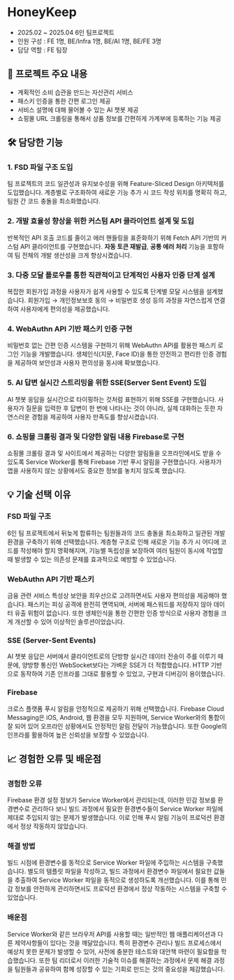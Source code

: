 # HoneyKeep

- 2025.02 ~ 2025.04 6인 팀프로젝트
- 인원 구성 : FE 1명, BE/Infra 1명, BE/AI 1명, BE/FE 3명
- 담당 역할 : FE 팀장

## 🎯 프로젝트 주요 내용

- 계획적인 소비 습관을 만드는 자산관리 서비스
- 패스키 인증을 통한 간편 로그인 제공
- 서비스 설명에 대해 물어볼 수 있는 AI 챗봇 제공
- 쇼핑몰 URL 크롤링을 통해서 상품 정보를 간편하게 가계부에 등록하는 기능 제공

## 🛠️ 담당한 기능

### 1. FSD 파일 구조 도입

팀 프로젝트의 코드 일관성과 유지보수성을 위해 Feature-Sliced Design 아키텍처를 도입했습니다. 계층별로 구조화하여 새로운 기능 추가 시 코드 작성 위치를 명확히 하고, 팀원 간 코드 충돌을 최소화했습니다.

### 2. 개발 효율성 향상을 위한 커스텀 API 클라이언트 설계 및 도입

반복적인 API 호출 코드를 줄이고 에러 핸들링을 표준화하기 위해 Fetch API 기반의 커스텀 API 클라이언트를 구현했습니다. **자동 토큰 재발급**, **공통 에러 처리** 기능을 포함하여 팀 전체의 개발 생산성을 크게 향상시켰습니다.

### 3. 다중 모달 플로우를 통한 직관적이고 단계적인 사용자 인증 단계 설계

복잡한 회원가입 과정을 사용자가 쉽게 사용할 수 있도록 단계별 모달 시스템을 설계했습니다. 회원가입 → 개인정보보호 동의 → 비밀번호 생성 등의 과정을 자연스럽게 연결하여 사용자에게 편의성을 제공했습니다.

### 4. WebAuthn API 기반 패스키 인증 구현

비밀번호 없는 간편 인증 시스템을 구현하기 위해 WebAuthn API를 활용한 패스키 로그인 기능을 개발했습니다. 생체인식(지문, Face ID)을 통한 안전하고 편리한 인증 경험을 제공하여 보안성과 사용자 편의성을 동시에 확보했습니다.

### 5. AI 답변 실시간 스트리밍을 위한 SSE(Server Sent Event) 도입

AI 챗봇 응답을 실시간으로 타이핑하는 것처럼 표현하기 위해 SSE를 구현했습니다. 사용자가 질문을 입력한 후 답변이 한 번에 나타나는 것이 아니라, 실제 대화하는 듯한 자연스러운 경험을 제공하여 사용자 만족도를 향상시켰습니다.

### 6. 쇼핑몰 크롤링 결과 및 다양한 알림 내용 Firebase로 구현

쇼핑몰 크롤링 결과 및 사이트에서 제공하는 다양한 알림들을 오프라인에서도 받을 수 있도록 Service Worker를 통해 Firebase 기반 푸시 알림을 구현했습니다. 사용자가 앱을 사용하지 않는 상황에서도 중요한 정보를 놓치지 않도록 했습니다.

## 💡 기술 선택 이유

### FSD 파일 구조

6인 팀 프로젝트에서 뒤늦게 합류하는 팀원들과의 코드 충돌을 최소화하고 일관된 개발 환경을 구축하기 위해 선택했습니다. 계층형 구조로 인해 새로운 기능 추가 시 어디에 코드를 작성해야 할지 명확해지며, 기능별 독립성을 보장하여 여러 팀원이 동시에 작업할 때 발생할 수 있는 의존성 문제를 효과적으로 예방할 수 있었습니다.

### WebAuthn API 기반 패스키

금융 관련 서비스 특성상 보안을 최우선으로 고려하면서도 사용자 편의성을 제공해야 했습니다. 패스키는 피싱 공격에 완전히 면역되며, 서버에 패스워드를 저장하지 않아 데이터 유출 위험이 없습니다. 또한 생체인식을 통한 간편한 인증 방식으로 사용자 경험을 크게 개선할 수 있어 이상적인 솔루션이었습니다.

### SSE (Server-Sent Events)

AI 챗봇 응답은 서버에서 클라이언트로의 단방향 실시간 데이터 전송이 주를 이루기 때문에, 양방향 통신인 WebSocket보다는 가벼운 SSE가 더 적합했습니다. HTTP 기반으로 동작하여 기존 인프라를 그대로 활용할 수 있었고, 구현과 디버깅이 용이했습니다.

### Firebase

크로스 플랫폼 푸시 알림을 안정적으로 제공하기 위해 선택했습니다. Firebase Cloud Messaging은 iOS, Android, 웹 환경을 모두 지원하며, Service Worker와의 통합이 잘 되어 있어 오프라인 상황에서도 안정적인 알림 전달이 가능했습니다. 또한 Google의 인프라를 활용하여 높은 신뢰성을 보장할 수 있었습니다.

## 📈 경험한 오류 및 배운점

### 경험한 오류

Firebase 환경 설정 정보가 Service Worker에서 관리되는데, 이러한 민감 정보를 환경변수로 관리하다 보니 빌드 과정에서 필요한 환경변수들이 Service Worker 파일에 제대로 주입되지 않는 문제가 발생했습니다. 이로 인해 푸시 알림 기능이 프로덕션 환경에서 정상 작동하지 않았습니다.

### 해결 방법

빌드 시점에 환경변수를 동적으로 Service Worker 파일에 주입하는 시스템을 구축했습니다. 별도의 템플릿 파일을 작성하고, 빌드 과정에서 환경변수 파일에서 필요한 값들을 추출하여 Service Worker 파일을 동적으로 생성하도록 개선했습니다. 이를 통해 민감 정보를 안전하게 관리하면서도 프로덕션 환경에서 정상 작동하는 시스템을 구축할 수 있었습니다.

### 배운점

Service Worker와 같은 브라우저 API를 사용할 때는 일반적인 웹 애플리케이션과 다른 제약사항들이 있다는 것을 깨달았습니다. 특히 환경변수 관리나 빌드 프로세스에서 예상치 못한 문제가 발생할 수 있어, 사전에 충분한 테스트와 대안책 마련이 필요함을 학습했습니다. 또한 팀 리더로서 이러한 기술적 이슈를 해결하는 과정에서 문제 해결 과정을 팀원들과 공유하여 함께 성장할 수 있는 기회로 만드는 것의 중요성을 체감했습니다.